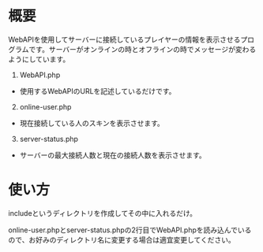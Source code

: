 # 概要
WebAPIを使用してサーバーに接続しているプレイヤーの情報を表示させるプログラムです。サーバーがオンラインの時とオフラインの時でメッセージが変わるようにしています。

1. WebAPI.php
  - 使用するWebAPIのURLを記述しているだけです。
2. online-user.php
  - 現在接続している人のスキンを表示させます。
3. server-status.php
  - サーバーの最大接続人数と現在の接続人数を表示させます。

# 使い方
includeというディレクトリを作成してその中に入れるだけ。

online-user.phpとserver-status.phpの2行目でWebAPI.phpを読み込んでいるので、お好みのディレクトリ名に変更する場合は適宜変更してください。
